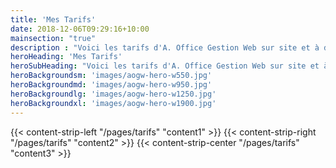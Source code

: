 ```yaml
---
title: 'Mes Tarifs'
date: 2018-12-06T09:29:16+10:00
mainsection: "true"
description : "Voici les tarifs d'A. Office Gestion Web sur site et à distance."
heroHeading: 'Mes Tarifs'
heroSubHeading: "Voici les tarifs d'A. Office Gestion Web sur site et à distance."
heroBackgroundsm: 'images/aogw-hero-w550.jpg'
heroBackgroundmd: 'images/aogw-hero-w950.jpg'
heroBackgroundlg: 'images/aogw-hero-w1250.jpg'
heroBackgroundxl: 'images/aogw-hero-w1900.jpg'
---
```


{{< content-strip-left "/pages/tarifs" "content1" >}}
{{< content-strip-right "/pages/tarifs" "content2" >}}
{{< content-strip-center "/pages/tarifs" "content3" >}}
